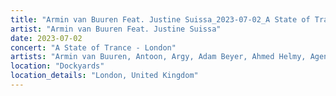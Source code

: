 ```yaml
---
title: "Armin van Buuren Feat. Justine Suissa_2023-07-02_A State of Trance - London"
artist: "Armin van Buuren Feat. Justine Suissa"
date: 2023-07-02
concert: "A State of Trance - London"
artists: "Armin van Buuren, Antoon, Argy, Adam Beyer, Ahmed Helmy, Agents Of Time, AlleFarben, Allen Watts, Bru-C"
location: "Dockyards"
location_details: "London, United Kingdom"
---
```

